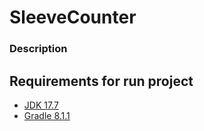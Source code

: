 # SleeveCounter

### Description
## Requirements for run project
- [JDK 17.7](https://www.oracle.com/cis/java/technologies/downloads/#jdk17-windows)
- [Gradle 8.1.1](https://gradle.org/install/#manually)